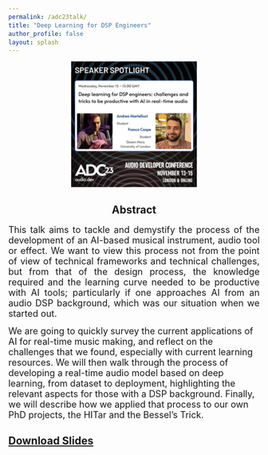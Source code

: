 ```yaml
---
permalink: /adc23talk/
title: "Deep Learning for DSP Engineers"
author_profile: false
layout: splash
---
```

<div>
<center>
<img src="../assets/images/adc23.jpeg" width="50%">
</center>
</div>
<div>
<center><h2>Abstract</h2></center>
<p align="justify">
<font size="4">
This talk aims to tackle and demystify the process of the development of an AI-based musical instrument, audio tool or effect. We want to view this process not from the point of view of technical frameworks and technical challenges, but from that of the design process, the knowledge required and the learning curve needed to be productive with AI tools; particularly if one approaches AI from an audio DSP background, which was our situation when we started out.

We are going to quickly survey the current applications of AI for real-time music making, and reflect on the challenges that we found, especially with current learning resources. We will then walk through the process of developing a real-time audio model based on deep learning, from dataset to deployment, highlighting the relevant aspects for those with a DSP background. Finally, we will describe how we applied that process to our own PhD projects, the HITar and the Bessel’s Trick.
</font>
</p>
</div>

## <a href="../assets/DL4DSP.pdf">Download Slides</a>
